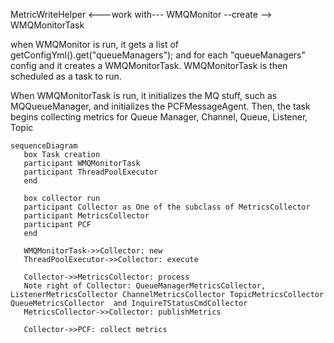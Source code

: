  

MetricWriteHelper  <---work with--- WMQMonitor --create --> WMQMonitorTask

when WMQMonitor is run, it gets a list of getConfigYml().get("queueManagers");
and for each "queueManagers" config and it creates a WMQMonitorTask.
WMQMonitorTask is then scheduled as a task to run.

When WMQMonitorTask is run, it initializes the MQ stuff, such as MQQueueManager, and initializes the PCFMessageAgent. 
Then, the task begins collecting metrics for Queue Manager, Channel, Queue, Listener, Topic 

```mermaid
sequenceDiagram
   box Task creation
   participant WMQMonitorTask
   participant ThreadPoolExecutor
   end

   box collector run
   participant Collector as One of the subclass of MetricsCollector
   participant MetricsCollector
   participant PCF
   end

   WMQMonitorTask->>Collector: new
   ThreadPoolExecutor->>Collector: execute

   Collector->>MetricsCollector: process
   Note right of Collector: QueueManagerMetricsCollector, ListenerMetricsCollector ChannelMetricsCollector TopicMetricsCollector  QueueMetricsCollector  and InquireTStatusCmdCollector
   MetricsCollector->>Collector: publishMetrics
     
   Collector->>PCF: collect metrics
```

